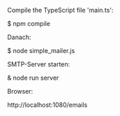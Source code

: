Compile the TypeScript file 'main.ts':

$ npm compile

Danach:

$ node simple_mailer.js

SMTP-Server starten:

& node run server

Browser:

http://localhost:1080/emails

